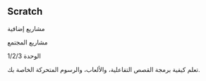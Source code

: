 ## Scratch

مشاريع إضافية

مشاريع المجتمع

الوحدة 1/2/3

تعلم كيفية برمجة القصص التفاعلية، والألعاب، والرسوم المتحركة الخاصة بك.